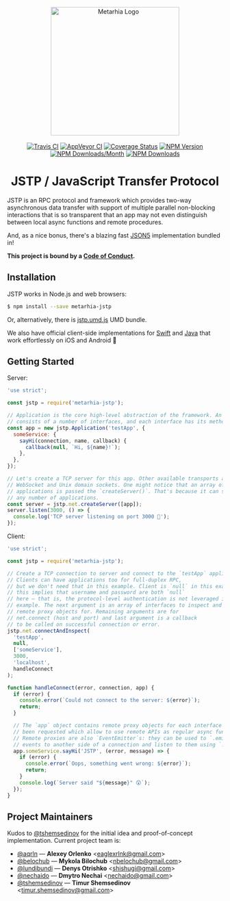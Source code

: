 <!-- lint ignore -->
<div align="center">
  <a href="https://github.com/metarhia/jstp"><img
    src="https://cdn.rawgit.com/metarhia/Metarhia/master/Logos/metarhia-logo.svg"
    alt="Metarhia Logo"
    width="300"
  /></a>
  <br />
  <br />
  <a href="https://travis-ci.org/metarhia/jstp"><img
    src="https://travis-ci.org/metarhia/jstp.svg?branch=master"
    alt="Travis CI"
  /></a>
  <a href="https://ci.appveyor.com/project/metarhia/jstp"><img
    src="https://ci.appveyor.com/api/projects/status/rev863t5a909ltuq/branch/master?svg=true"
    alt="AppVeyor CI"
  /></a>
  <a href="https://coveralls.io/github/metarhia/jstp?branch=master"><img
    src="https://coveralls.io/repos/github/metarhia/jstp/badge.svg?branch=master"
    alt="Coverage Status"
  /></a>
  <a href="https://badge.fury.io/js/metarhia-jstp"><img
    src="https://badge.fury.io/js/metarhia-jstp.svg"
    alt="NPM Version"
  /></a>
  <a href="https://www.npmjs.com/package/metarhia-jstp"><img
    src="https://img.shields.io/npm/dm/metarhia-jstp.svg"
    alt="NPM Downloads/Month"
  /></a>
  <a href="https://www.npmjs.com/package/metarhia-jstp"><img
    src="https://img.shields.io/npm/dt/metarhia-jstp.svg"
    alt="NPM Downloads"
  /></a>
  <h1>JSTP / JavaScript Transfer Protocol</h1>
</div>

JSTP is an RPC protocol and framework which provides two-way asynchronous data
transfer with support of multiple parallel non-blocking interactions that is so
transparent that an app may not even distinguish between local async functions
and remote procedures.

And, as a nice bonus, there's a blazing fast [JSON5](https://github.com/json5)
implementation bundled in!

**This project is bound by a [Code of Conduct](CODE_OF_CONDUCT.md).**

## Installation

JSTP works in Node.js and web browsers:

```sh
$ npm install --save metarhia-jstp
```

Or, alternatively, there is
[jstp.umd.js](https://unpkg.com/metarhia-jstp@latest/dist/jstp.umd.js)
UMD bundle.

We also have official client-side implementations for
[Swift](https://github.com/metarhia/jstp-swift) and
[Java](https://github.com/metarhia/jstp-java)
that work effortlessly on iOS and Android 🎉

## Getting Started

Server:

```js
'use strict';

const jstp = require('metarhia-jstp');

// Application is the core high-level abstraction of the framework. An app
// consists of a number of interfaces, and each interface has its methods.
const app = new jstp.Application('testApp', {
  someService: {
    sayHi(connection, name, callback) {
      callback(null, `Hi, ${name}!`);
    },
  },
});

// Let's create a TCP server for this app. Other available transports are
// WebSocket and Unix domain sockets. One might notice that an array of
// applications is passed the `createServer()`. That's because it can serve
// any number of applications.
const server = jstp.net.createServer([app]);
server.listen(3000, () => {
  console.log('TCP server listening on port 3000 🚀');
});
```

Client:

```js
'use strict';

const jstp = require('metarhia-jstp');

// Create a TCP connection to server and connect to the `testApp` application.
// Clients can have applications too for full-duplex RPC,
// but we don't need that in this example. Client is `null` in this example,
// this implies that username and password are both `null`
// here — that is, the protocol-level authentication is not leveraged in this
// example. The next argument is an array of interfaces to inspect and build
// remote proxy objects for. Remaining arguments are for
// net.connect (host and port) and last argument is a callback
// to be called on successful connection or error.
jstp.net.connectAndInspect(
  'testApp',
  null,
  ['someService'],
  3000,
  'localhost',
  handleConnect
);

function handleConnect(error, connection, app) {
  if (error) {
    console.error(`Could not connect to the server: ${error}`);
    return;
  }

  // The `app` object contains remote proxy objects for each interface that has
  // been requested which allow to use remote APIs as regular async functions.
  // Remote proxies are also `EventEmitter`s: they can be used to `.emit()`
  // events to another side of a connection and listen to them using `.on()`.
  app.someService.sayHi('JSTP', (error, message) => {
    if (error) {
      console.error(`Oops, something went wrong: ${error}`);
      return;
    }
    console.log(`Server said "${message}" 😲`);
  });
}
```

## Project Maintainers

Kudos to [@tshemsedinov](https://github.com/tshemsedinov) for the initial idea
and proof-of-concept implementation. Current project team is:

- [@aqrln](https://github.com/aqrln) &mdash;
  **Alexey Orlenko** &lt;eaglexrlnk@gmail.com&gt;
- [@belochub](https://github.com/belochub) &mdash;
  **Mykola Bilochub** &lt;nbelochub@gmail.com&gt;
- [@lundibundi](https://github.com/lundibundi) &mdash;
  **Denys Otrishko** &lt;shishugi@gmail.com&gt;
- [@nechaido](https://github.com/nechaido) &mdash;
  **Dmytro Nechai** &lt;nechaido@gmail.com&gt;
- [@tshemsedinov](https://github.com/tshemsedinov) &mdash;
  **Timur Shemsedinov** &lt;timur.shemsedinov@gmail.com&gt;
